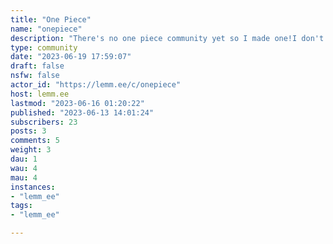 ```yaml
---
title: "One Piece" 
name: "onepiece"
description: "There's no one piece community yet so I made one!I don't plan on moderating this however, so of someone would like to take over send a message to FaisThank you!"
type: community
date: "2023-06-19 17:59:07"
draft: false
nsfw: false
actor_id: "https://lemm.ee/c/onepiece"
host: lemm.ee
lastmod: "2023-06-16 01:20:22"
published: "2023-06-13 14:01:24"
subscribers: 23
posts: 3
comments: 5
weight: 3
dau: 1
wau: 4
mau: 4
instances:
- "lemm_ee"
tags: 
- "lemm_ee"

---
```


